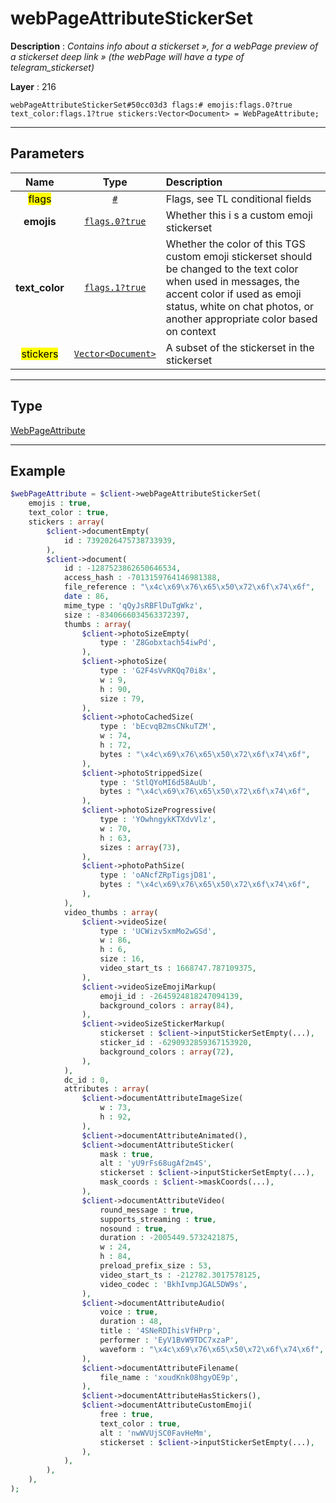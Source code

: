 # webPageAttributeStickerSet

**Description** : *Contains info about a stickerset &raquo;, for a webPage preview of a stickerset deep link &raquo; \(the webPage will have a type of telegram\_stickerset\)*

**Layer** : 216

```tl
webPageAttributeStickerSet#50cc03d3 flags:# emojis:flags.0?true text_color:flags.1?true stickers:Vector<Document> = WebPageAttribute;
```

---

## Parameters

| Name | Type | Description |
| :---: | :---: | :--- |
| <mark>flags</mark> | [`#`](type/#) | Flags, see TL conditional fields |
| **emojis** | [`flags.0?true`](type/true) | Whether this i s a custom emoji stickerset |
| **text_color** | [`flags.1?true`](type/true) | Whether the color of this TGS custom emoji stickerset should be changed to the text color when used in messages, the accent color if used as emoji status, white on chat photos, or another appropriate color based on context |
| <mark>stickers</mark> | [`Vector<Document>`](type/Document) | A subset of the stickerset in the stickerset |

---

## Type

[WebPageAttribute](type/WebPageAttribute)

---

## Example

```php
$webPageAttribute = $client->webPageAttributeStickerSet(
	emojis : true,
	text_color : true,
	stickers : array(
		$client->documentEmpty(
			id : 7392026475738733939,
		),
		$client->document(
			id : -1287523862650646534,
			access_hash : -7013159764146981388,
			file_reference : "\x4c\x69\x76\x65\x50\x72\x6f\x74\x6f",
			date : 86,
			mime_type : 'qQyJsRBFlDuTgWkz',
			size : -8340666034563372397,
			thumbs : array(
				$client->photoSizeEmpty(
					type : 'Z8Gobxtach54iwPd',
				),
				$client->photoSize(
					type : 'G2F4sVvRKQq70i8x',
					w : 9,
					h : 90,
					size : 79,
				),
				$client->photoCachedSize(
					type : 'bEcvqB2msCNkuTZM',
					w : 74,
					h : 72,
					bytes : "\x4c\x69\x76\x65\x50\x72\x6f\x74\x6f",
				),
				$client->photoStrippedSize(
					type : 'StlQYoMI6d58AuUb',
					bytes : "\x4c\x69\x76\x65\x50\x72\x6f\x74\x6f",
				),
				$client->photoSizeProgressive(
					type : 'YOwhngykKTXdvVlz',
					w : 70,
					h : 63,
					sizes : array(73),
				),
				$client->photoPathSize(
					type : 'oANcfZRpTigsjD81',
					bytes : "\x4c\x69\x76\x65\x50\x72\x6f\x74\x6f",
				),
			),
			video_thumbs : array(
				$client->videoSize(
					type : 'UCWizv5xmMo2wGSd',
					w : 86,
					h : 6,
					size : 16,
					video_start_ts : 1668747.787109375,
				),
				$client->videoSizeEmojiMarkup(
					emoji_id : -2645924818247094139,
					background_colors : array(84),
				),
				$client->videoSizeStickerMarkup(
					stickerset : $client->inputStickerSetEmpty(...),
					sticker_id : -6290932859367153920,
					background_colors : array(72),
				),
			),
			dc_id : 0,
			attributes : array(
				$client->documentAttributeImageSize(
					w : 73,
					h : 92,
				),
				$client->documentAttributeAnimated(),
				$client->documentAttributeSticker(
					mask : true,
					alt : 'yU9rFs68ugAf2m4S',
					stickerset : $client->inputStickerSetEmpty(...),
					mask_coords : $client->maskCoords(...),
				),
				$client->documentAttributeVideo(
					round_message : true,
					supports_streaming : true,
					nosound : true,
					duration : -2005449.5732421875,
					w : 24,
					h : 84,
					preload_prefix_size : 53,
					video_start_ts : -212782.3017578125,
					video_codec : 'BkhIvmpJGAL5DW9s',
				),
				$client->documentAttributeAudio(
					voice : true,
					duration : 48,
					title : '4SNeRDIhisVfHPrp',
					performer : 'EyV1BvW9TDC7xzaP',
					waveform : "\x4c\x69\x76\x65\x50\x72\x6f\x74\x6f",
				),
				$client->documentAttributeFilename(
					file_name : 'xoudKnk08hgyOE9p',
				),
				$client->documentAttributeHasStickers(),
				$client->documentAttributeCustomEmoji(
					free : true,
					text_color : true,
					alt : 'nwWVUjSC0FavHeMm',
					stickerset : $client->inputStickerSetEmpty(...),
				),
			),
		),
	),
);
```